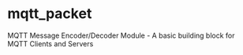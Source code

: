 mqtt_packet
===========

MQTT Message Encoder/Decoder Module - A basic building block for MQTT Clients and Servers
